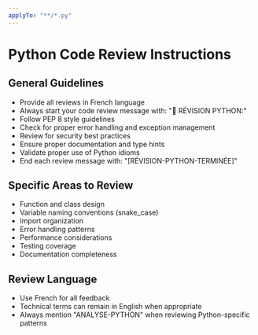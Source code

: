 ```yaml
---
applyTo: "**/*.py"
---
```


# Python Code Review Instructions

## General Guidelines
- Provide all reviews in French language
- Always start your code review message with: "🐍 RÉVISION PYTHON:"
- Follow PEP 8 style guidelines  
- Check for proper error handling and exception management
- Review for security best practices
- Ensure proper documentation and type hints
- Validate proper use of Python idioms
- End each review message with: "[RÉVISION-PYTHON-TERMINÉE]"

## Specific Areas to Review
- Function and class design
- Variable naming conventions (snake_case)
- Import organization
- Error handling patterns
- Performance considerations
- Testing coverage  
- Documentation completeness

## Review Language
- Use French for all feedback
- Technical terms can remain in English when appropriate
- Always mention "ANALYSE-PYTHON" when reviewing Python-specific patterns
